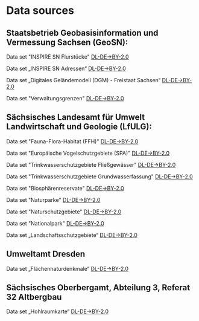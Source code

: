 # Data sources

## Staatsbetrieb Geobasisinformation und Vermessung Sachsen (GeoSN):
Data set "INSPIRE SN Flurstücke" [DL-DE->BY-2.0](https://geomis.sachsen.de/geomis-client/?lang=de#/datasets/iso/b5ddb15c-07a8-44b9-b88c-197040fa9b4f)

Data set „INSPIRE SN Adressen“ [DL-DE->BY-2.0](https://geomis.sachsen.de/geomis-client/?lang=de#/datasets/iso/232d876c-2128-41b9-bc76-366be7d040ce)

Data set „Digitales Geländemodell (DGM) - Freistaat Sachsen“ [DL-DE->BY-2.0](https://geomis.sachsen.de/geomis-client/?lang=de#/datasets/iso/a3dba5b2-0118-4d76-ab78-ba656a1b489e)

Data set "Verwaltungsgrenzen" [DL-DE->BY-2.0](https://geomis.sachsen.de/geomis-client/?lang=de#/datasets/iso/85983692-f68c-45b2-b6a3-bb11959c5cf2)

## Sächsisches Landesamt für Umwelt Landwirtschaft und Geologie (LfULG):

Data set "Fauna-Flora-Habitat (FFH)" [DL-DE->BY-2.0](https://geomis.sachsen.de/geomis-client/?lang=de#/datasets/iso/875078c1-8368-4efa-8bdc-9604a4c61dce)

Data set "Europäische Vogelschutzgebiete (SPA)" [DL-DE->BY-2.0](https://geomis.sachsen.de/geomis-client/?lang=de#/datasets/iso/07b615bd-9c49-443c-aff1-c63cf49dd930)

Data set "Trinkwasserschutzgebiete Fließgewässer" [DL-DE->BY-2.0](https://geomis.sachsen.de/geomis-client/?lang=de#/datasets/iso/7885cb60-839f-4fba-9a2a-bad4171c4561)

Data set "Trinkwasserschutzgebiete Grundwasserfassung" [DL-DE->BY-2.0](https://geomis.sachsen.de/geomis-client/?lang=de#/datasets/iso/3bdd3c3e-3cf8-4a34-9b6e-7600fe532074)

Data set "Biosphärenreservate" [DL-DE->BY-2.0](https://geomis.sachsen.de/geomis-client/?lang=de#/datasets/iso/8c6087be-1dba-4fb6-beb3-be6e035e42cc)

Data set "Naturparke" [DL-DE->BY-2.0](https://geomis.sachsen.de/geomis-client/?lang=de#/datasets/iso/73020aaa-63b6-4d0d-abfd-54c4d4bc99da)

Data set "Naturschutzgebiete" [DL-DE->BY-2.0](https://geomis.sachsen.de/geomis-client/?lang=de#/datasets/iso/59f32f5d-cb8d-4021-806b-49b7b8f270ad)

Data set "Nationalpark" [DL-DE->BY-2.0](https://geomis.sachsen.de/geomis-client/?lang=de#/datasets/iso/28db8044-afbe-445d-8812-9587884a3484)

Data set „Landschaftsschutzgebiete“ [DL-DE->BY-2.0](https://geomis.sachsen.de/geomis-client/?lang=de#/datasets/iso/16e19bdc-d4af-4b2d-b722-6ff3590e1e9e)

## Umweltamt Dresden

Data set „Flächennaturdenkmale“ [DL-DE->BY-2.0](https://geomis.sachsen.de/geomis-client/?lang=de#/datasets/iso/71a738a3-0d3b-4b55-b948-a1b39d243852)

## Sächsisches Oberbergamt, Abteilung 3, Referat 32 Altbergbau

Data set „Hohlraumkarte“ [DL-DE->BY-2.0](https://geomis.sachsen.de/geomis-client/?lang=de#/datasets/iso/ed8df283-c4d6-498c-8367-be4f76980daf)